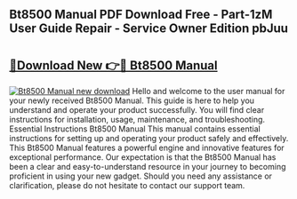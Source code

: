 ## Bt8500 Manual PDF Download Free - Part-1zM User Guide Repair - Service Owner Edition pbJuu

# <h2><a href="http://bc99448.oget.top/?id=Bt8500+Manual">🔗Download New 👉🔴 Bt8500 Manual</a></h2>

[![Bt8500 Manual new download](https://i.imgur.com/5g1atiW.png)](http://bc99448.oget.top/?id=Bt8500+Manual)
Hello and welcome to the user manual for your newly received Bt8500 Manual. This guide is here to help you understand and operate your product successfully. You will find clear instructions for installation, usage, maintenance, and troubleshooting. Essential Instructions Bt8500 Manual This manual contains essential instructions for setting up and operating your product safely and effectively. This Bt8500 Manual features a powerful engine and innovative features for exceptional performance. Our expectation is that the Bt8500 Manual has been a clear and easy-to-understand resource in your journey to becoming proficient in using your new gadget. Should you need any assistance or clarification, please do not hesitate to contact our support team.
